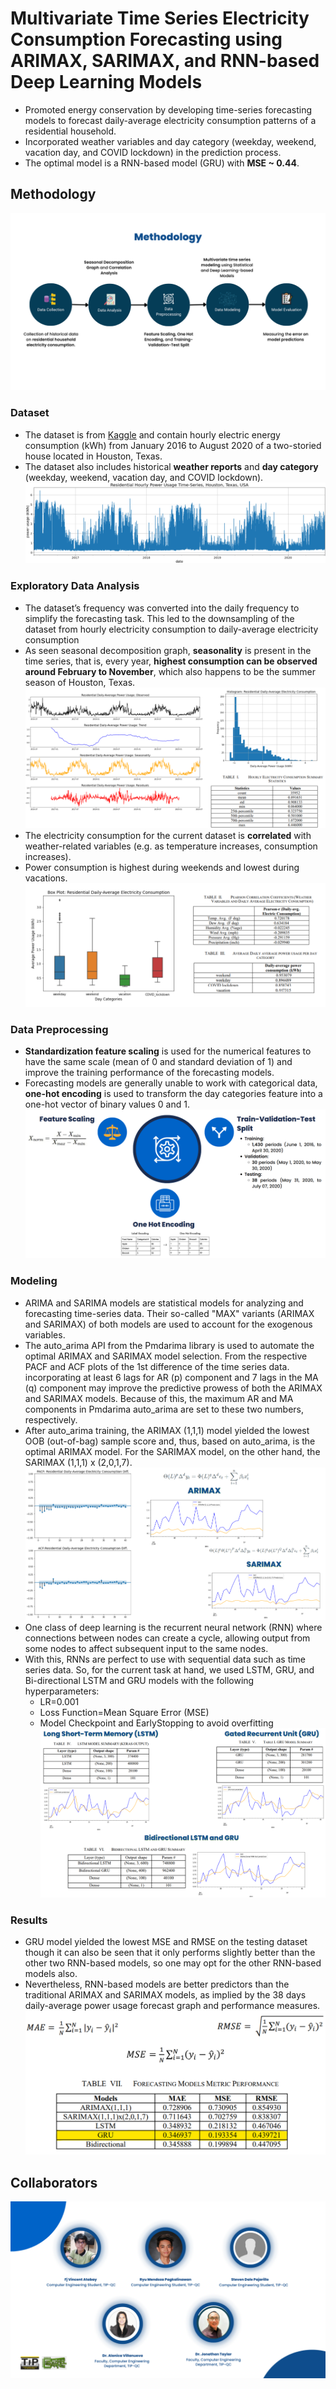 # Multivariate Time Series Electricity Consumption Forecasting using ARIMAX, SARIMAX, and RNN-based Deep Learning Models

- Promoted energy conservation by developing time-series forecasting models to forecast daily-average electricity consumption patterns of a residential household.
- Incorporated weather variables and day category (weekday, weekend, vacation day, and COVID lockdown) in the prediction process.
- The optimal model is a RNN-based model (GRU) with **MSE ~ 0.44**.

## Methodology
![methodology](/images/methodology.png)

### Dataset
- The dataset is from [Kaggle](https://www.kaggle.com/datasets/srinuti/residential-power-usage-3years-data-timeseries) and contain hourly electric energy consumption (kWh) from January 2016 to August 2020 of a two-storied house located in Houston, Texas.
- The dataset also includes historical **weather reports** and **day category** (weekday, weekend, vacation day, and COVID lockdown).
![dataset](/images/dataset.png)

### Exploratory Data Analysis
- The dataset’s frequency was converted into the daily frequency to simplify the forecasting task. This led to the downsampling of the dataset from hourly electricity consumption to daily-average electricity consumption
- As seen seasonal decomposition graph, **seasonality** is present in the  time series, that is, every year, **highest consumption can be observed around February to November**, which also happens to be the summer season of Houston, Texas.
![dataset](/images/eda1.png)
- The electricity consumption for the current dataset is **correlated** with weather-related variables (e.g. as temperature increases, consumption increases).
- Power consumption is highest during weekends and lowest during vacations.
![dataset](/images/correlation.png)

### Data Preprocessing
- **Standardization feature scaling** is used for the numerical features to have the same scale (mean of 0 and standard deviation of 1) and improve the training performance of the forecasting models.
- Forecasting models are generally unable to work with categorical data, **one-hot encoding** is used to transform the day categories feature into a one-hot vector of binary values 0 and 1.
![preprocessing](/images/split.png)

### Modeling
- ARIMA and SARIMA models are statistical models for analyzing and forecasting time-series data. Their so-called "MAX" variants (ARIMAX and SARIMAX) of both models are used to account for the exogenous variables.
- The auto_arima API from the Pmdarima library is used to automate the optimal ARIMAX and SARIMAX model selection. From the respective PACF and ACF plots 
of the 1st difference of the time series data.  incorporating at least 6 lags  for AR (p) component and 7 lags in the MA (q) component may improve the predictive prowess of both the ARIMAX  and SARIMAX models. Because of this, the maximum AR and MA components in Pmdarima auto_arima are set to these  two numbers, respectively.
- After auto_arima training, the ARIMAX (1,1,1) model yielded the lowest OOB (out-of-bag) sample score and, thus, based on auto_arima, is the optimal ARIMAX model. For the SARIMAX model, on the other hand, the SARIMAX (1,1,1) x (2,0,1,7).
![traditional_modeling](/images/arimax_sarimax.png)
- One class of deep learning is the recurrent neural network (RNN) where connections between nodes can create a cycle, allowing output from some nodes to affect subsequent input to the same nodes.
- With this, RNNs are perfect to use with sequential data such as time series data. So, for the current task at hand, we used LSTM, GRU, and Bi-directional LSTM and GRU models with the following hyperparameters:
  - LR=0.001
  - Loss Function=Mean Square Error (MSE)
  - Model Checkpoint and EarlyStopping to avoid overfitting
![deep_learning](images/deep_learning.png)

### Results
- GRU model yielded the lowest MSE and RMSE on the testing dataset though it can also be seen that it only performs slightly better than the other two RNN-based models, so one may opt for the other RNN-based models also. 
- Nevertheless, RNN-based models are better predictors than the traditional ARIMAX and SARIMAX models, as implied by the 38 days daily-average power usage forecast graph and performance measures.
![results](images/results.png)

## Collaborators
![collaborators](images/collaborators.png)
